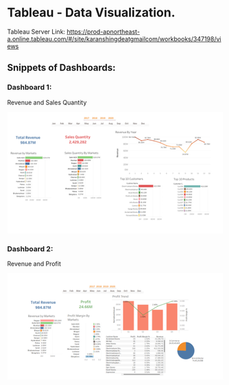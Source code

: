 # Tableau - Data Visualization.

Tableau Server Link: https://prod-apnortheast-a.online.tableau.com/#/site/karanshingdeatgmailcom/workbooks/347198/views

## Snippets of Dashboards:

### Dashboard 1: 

Revenue and Sales Quantity 

<img src='https://github.com/karan842/sales-insights/blob/master/Tableau%20Visulization/Dashboard_%20Revenue.png' ></img>


### Dashboard 2:

Revenue and Profit

<img src='https://github.com/karan842/sales-insights/blob/master/Tableau%20Visulization/Screenshot%20(18).png' ></img>
